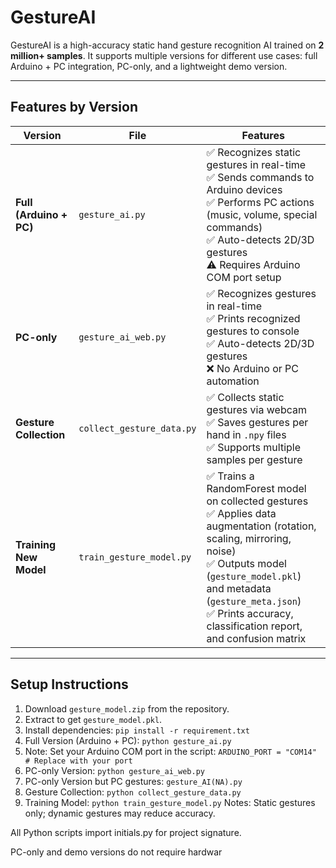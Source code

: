 # GestureAI

GestureAI is a high-accuracy static hand gesture recognition AI trained on **2 million+ samples**. It supports multiple versions for different use cases: full Arduino + PC integration, PC-only, and a lightweight demo version.

---

## Features by Version

| Version | File | Features |
|---------|------|---------|
| **Full (Arduino + PC)** | `gesture_ai.py` | ✅ Recognizes static gestures in real-time <br> ✅ Sends commands to Arduino devices <br> ✅ Performs PC actions (music, volume, special commands) <br> ✅ Auto-detects 2D/3D gestures <br> ⚠️ Requires Arduino COM port setup |
| **PC-only** | `gesture_ai_web.py` | ✅ Recognizes gestures in real-time <br> ✅ Prints recognized gestures to console <br> ✅ Auto-detects 2D/3D gestures <br> ❌ No Arduino or PC automation |
| **Gesture Collection** | `collect_gesture_data.py` | ✅ Collects static gestures via webcam <br> ✅ Saves gestures per hand in `.npy` files <br> ✅ Supports multiple samples per gesture |
| **Training New Model** | `train_gesture_model.py` | ✅ Trains a RandomForest model on collected gestures <br> ✅ Applies data augmentation (rotation, scaling, mirroring, noise) <br> ✅ Outputs model (`gesture_model.pkl`) and metadata (`gesture_meta.json`) <br> ✅ Prints accuracy, classification report, and confusion matrix |

---

## Setup Instructions

1. Download `gesture_model.zip` from the repository.  
2. Extract to get `gesture_model.pkl`.  
3. Install dependencies:  `pip install -r requirement.txt`
4. Full Version (Arduino + PC): `python gesture_ai.py`
5. Note: Set your Arduino COM port in the script: `ARDUINO_PORT = "COM14"  # Replace with your port`
6. PC-only Version: `python gesture_ai_web.py`
7. PC-only Version but PC gestures: `gesture_AI(NA).py`
8. Gesture Collection: `python collect_gesture_data.py`
9. Training Model: `python train_gesture_model.py`
Notes:
Static gestures only; dynamic gestures may reduce accuracy.

All Python scripts import initials.py for project signature.

PC-only and demo versions do not require hardwar

